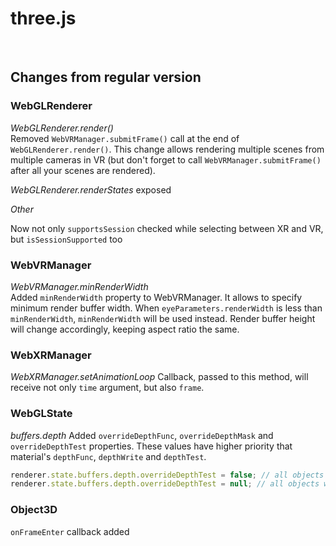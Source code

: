 three.js
========

<br/>

## Changes from regular version

### WebGLRenderer

_WebGLRenderer.render()_  
Removed `WebVRManager.submitFrame()` call at the end of `WebGLRenderer.render()`. This change allows rendering multiple scenes from multiple cameras in VR (but don't forget to call `WebVRManager.submitFrame()` after all your scenes are rendered).

_WebGLRenderer.renderStates_ exposed

_Other_

Now not only `supportsSession` checked while selecting between XR and VR, but `isSessionSupported` too


  
### WebVRManager

_WebVRManager.minRenderWidth_  
Added `minRenderWidth` property to WebVRManager. It allows to specify minimum render buffer width. When `eyeParameters.renderWidth` is less than `minRenderWidth`, `minRenderWidth` will be used instead. Render buffer height will change accordingly, keeping aspect ratio the same.

### WebXRManager

_WebXRManager.setAnimationLoop_
Callback, passed to this method, will receive not only `time` argument, but also `frame`.


### WebGLState

_buffers.depth_
Added `overrideDepthFunc`, `overrideDepthMask` and `overrideDepthTest` properties. These values have higher priority that material's `depthFunc`, `depthWrite` and `depthTest`.

```js
renderer.state.buffers.depth.overrideDepthTest = false; // all objects will be rendered as if their material.depthTest === false
renderer.state.buffers.depth.overrideDepthTest = null; // all objects will be rendered by default (based on material settings)
```

### Object3D

`onFrameEnter` callback added
